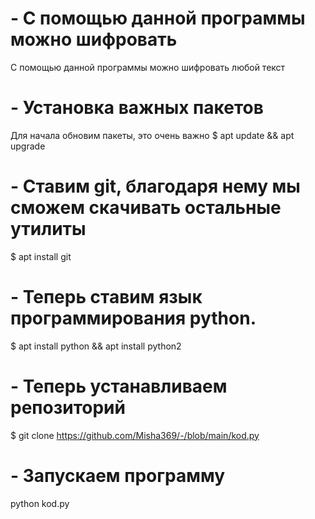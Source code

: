 # - С помощью данной программы можно шифровать
С помощью данной программы можно шифровать любой текст 
# - Установка важных пакетов
Для начала обновим пакеты, это очень важно
$ apt update && apt upgrade
# - Ставим git, благодаря нему мы сможем скачивать остальные утилиты 
$ apt install git
# - Теперь ставим язык программирования python.
$ apt install python && apt install python2
# - Теперь устанавливаем репозиторий
$ git clone https://github.com/Misha369/-/blob/main/kod.py
# - Запускаем программу
python kod.py
